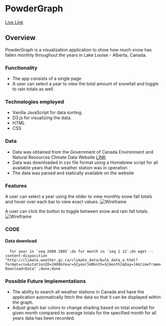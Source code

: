 # PowderGraph

[Live Link](https://kopecmark.github.io/PowderGraph/)

## Overview

PowderGraph is a visualization application to show how much snow has fallen monthly throughout the years in Lake Louise - Alberta, Canada.

### Functionality

* The app consists of a single page
* A user can select a year to view the total amount of snowfall and toggle to rain totals as well.

### Technologies employed

* Vanilla JavaScript for data sorting.
* D3.js for visualizing the data.
* HTML
* CSS

### Data
* Data was obtained from the Government of Canada Environment and Natural Resources Climate Data Website [LINK](http://climate.weather.gc.ca/index_e.html)
* Data was downloaded in csv file format using a Homebrew script for all available years that the weather station was in operation
* The data was parsed and statically available on the website

### Features
A user can select a year using the slider to view monthly snow fall totals and hover over each bar to view exact values.
![Wireframe](./slider.gif)

A user can click the button to toggle between snow and rain fall totals.
![Wireframe](./button.gif)

### CODE
#### Data download
```
  for year in `seq 2000 2005`;do for month in `seq 1 12`;do wget --content-disposition "http://climate.weather.gc.ca/climate_data/bulk_data_e.html?format=csv&stationID=2409&Year=${year}&Month=${month}&Day=14&timeframe=3&submit= Download+Data" ;done;done
```

### Possible Future Implementations
* The ability to search all weather stations in Canada and have the application automatically fetch the data so that it can be displayed within the graph.
* Adjust graph bar colors to change shading based on total snowfall for given month compared to average totals for the specified month for all years data has been recorded.